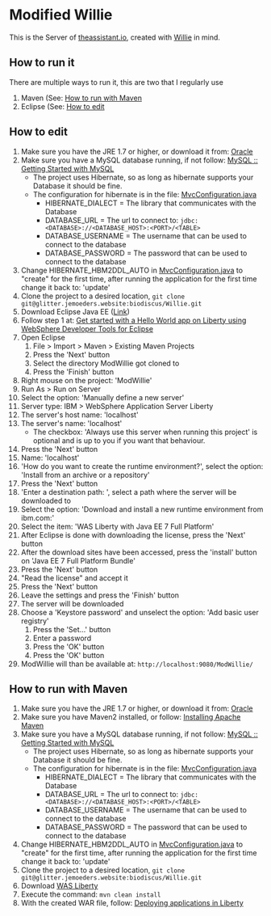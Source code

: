 # Modified Willie
This is the Server of [theassistant.io](https://theassistant.io), created with [Willie](https://glitter.jemoeders.website/biodiscus/Willie) in mind. 


## How to run it
There are multiple ways to run it, this are two that I regularly use
1) Maven (See: [How to run with Maven](#how-to-run-with-maven)
2) Eclipse (See: [How to edit](#how-to-edit)

## How to edit
1) Make sure you have the JRE 1.7 or higher, or download it from: [Oracle](http://www.oracle.com/technetwork/java/javase/downloads/jre8-downloads-2133155.html)
2) Make sure you have a MySQL database running, if not follow: [MySQL :: Getting Started with MySQL](http://dev.mysql.com/doc/mysql-getting-started/en/)
    * The project uses Hibernate, so as long as hibernate supports your Database it should be fine.
    * The configuration for hibernate is in the file: [MvcConfiguration.java](https://glitter.jemoeders.website/bartimeus/ModWillie/src/master/src/nl/itopia/modwillie/core/init/MvcConfiguration.java)
        * HIBERNATE_DIALECT = The library that communicates with the Database
        * DATABASE_URL = The url to connect to: ```jdbc:<DATABASE>://<DATABASE_HOST>:<PORT>/<TABLE>```
        * DATABASE_USERNAME = The username that can be used to connect to the database
        * DATABASE_PASSWORD = The password that can be used to connect to the database
3) Change HIBERNATE_HBM2DDL_AUTO  in [MvcConfiguration.java](https://glitter.jemoeders.website/bartimeus/ModWillie/src/master/src/nl/itopia/modwillie/core/init/MvcConfiguration.java) to "create" for the first time, after running the application for the first time change it back to: 'update'
4) Clone the project to a desired location, 
````git clone git@glitter.jemoeders.website:biodiscus/Willie.git````
5) Download Eclipse Java EE ([Link](http://www.eclipse.org/downloads/packages/eclipse-ide-java-ee-developers/keplersr2))
6) Follow step 1 at: [Get started with a Hello World app on Liberty using WebSphere Developer Tools for Eclipse](https://developer.ibm.com/wasdev/docs/developing-applications-wdt-liberty-profile/)
7) Open Eclipse
    1) File > Import > Maven > Existing Maven Projects
    2) Press the 'Next' button
    3) Select the directory ModWillie got cloned to
    4) Press the 'Finish' button
8) Right mouse on the project: 'ModWillie'
9) Run As > Run on Server
10) Select the option: 'Manually define a new server'
11) Server type: IBM > WebSphere Application Server Liberty
12) The server's host name: 'localhost'
13) The server's name: 'localhost'
    * The checkbox: 'Always use this server when running this project' is optional and is up to you if you want that behaviour.
14) Press the 'Next' button
15) Name: 'localhost'
16) 'How do you want to create the runtime environment?', select the option: 'Install from an archive or a repository'
17) Press the 'Next' button
18) 'Enter a destination path: ', select a path where the server will be downloaded to
19) Select the option: 'Download and install a new runtime environment from ibm.com:'
20) Select the item: 'WAS Liberty with Java EE 7 Full Platform' 
21) After Eclipse is done with downloading the license, press the 'Next' button
22) After the download sites have been accessed, press the 'install' button on 'Java EE 7 Full Platform Bundle'
23) Press the 'Next' button
24) "Read the license" and accept it
25) Press the 'Next' button
26) Leave the settings and press the 'Finish' button
27) The server will be downloaded
28) Choose a 'Keystore password' and unselect the option: 'Add basic user registry'
    1) Press the 'Set...' button
    2) Enter a password
    3) Press the 'OK' button
    4) Press the 'OK' button
29) ModWillie will than be available at: ```http://localhost:9080/ModWillie/```

## How to run with Maven
1) Make sure you have the JRE 1.7 or higher, or download it from: [Oracle](http://www.oracle.com/technetwork/java/javase/downloads/jre8-downloads-2133155.html)
2) Make sure you have Maven2 installed, or follow: [Installing Apache Maven](http://maven.apache.org/install.html)
3) Make sure you have a MySQL database running, if not follow: [MySQL :: Getting Started with MySQL](http://dev.mysql.com/doc/mysql-getting-started/en/)
    * The project uses Hibernate, so as long as hibernate supports your Database it should be fine.
    * The configuration for hibernate is in the file: [MvcConfiguration.java](https://glitter.jemoeders.website/bartimeus/ModWillie/src/master/src/nl/itopia/modwillie/core/init/MvcConfiguration.java)
        * HIBERNATE_DIALECT = The library that communicates with the Database
        * DATABASE_URL = The url to connect to: ```jdbc:<DATABASE>://<DATABASE_HOST>:<PORT>/<TABLE>```
        * DATABASE_USERNAME = The username that can be used to connect to the database
        * DATABASE_PASSWORD = The password that can be used to connect to the database
4) Change HIBERNATE_HBM2DDL_AUTO  in [MvcConfiguration.java](https://glitter.jemoeders.website/bartimeus/ModWillie/src/master/src/nl/itopia/modwillie/core/init/MvcConfiguration.java) to "create" for the first time, after running the application for the first time change it back to: 'update'
5) Clone the project to a desired location, 
````git clone git@glitter.jemoeders.website:biodiscus/Willie.git````
6) Download [WAS Liberty](https://developer.ibm.com/wasdev/downloads/liberty-profile-using-non-eclipse-environments/)
7) Execute the command: ```mvn clean install```
8) With the created WAR file, follow: [Deploying applications in Liberty](http://www.ibm.com/support/knowledgecenter/SS7K4U_liberty/com.ibm.websphere.wlp.zseries.doc/ae/twlp_dep.html)